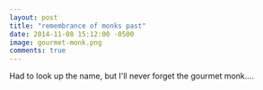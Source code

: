```yaml
---
layout: post
title: "remembrance of monks past"
date: 2014-11-08 15:12:00 -0500
image: gourmet-monk.png 
comments: true
---
```

Had to look up the name, but I'll never forget the gourmet monk....
